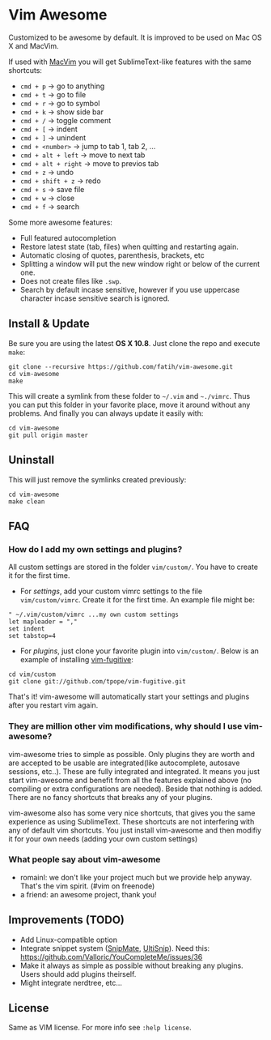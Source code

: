 # Vim Awesome

Customized to be awesome by default. It is improved to be used on Mac OS X and
MacVim. 

If used with [MacVim](https://code.google.com/p/macvim/) you will get
SublimeText-like features with the same shortcuts:

* `cmd + p` -> go to anything
* `cmd + t` -> go to file
* `cmd + r` -> go to symbol
* `cmd + k` -> show side bar 
* `cmd + /` -> toggle comment
* `cmd + [` -> indent 
* `cmd + ]` -> unindent
* `cmd + <number>` -> jump to tab 1, tab 2, ...
* `cmd + alt + left` -> move to next tab
* `cmd + alt + right` -> move to previos tab
* `cmd + z` -> undo
* `cmd + shift + z` -> redo
* `cmd + s` -> save file
* `cmd + w` -> close
* `cmd + f` -> search 

Some more awesome features:

* Full featured autocompletion
* Restore latest state (tab, files) when quitting and restarting again.
* Automatic closing of quotes, parenthesis, brackets, etc
* Splitting a window will put the new window right or below of the current one.
* Does not create files like `.swp`.
* Search by default incase sensitive, however if you use uppercase character
  incase sensitive search is ignored.

## Install & Update

Be sure you are using the latest **OS X 10.8**. Just clone the repo and execute
`make`:

    git clone --recursive https://github.com/fatih/vim-awesome.git
    cd vim-awesome
    make

This will create a symlink from these folder to `~/.vim` and `~./vimrc`.
Thus you can put this folder in your favorite place, move it around without any
problems. And finally you can always update it easily with:

    cd vim-awesome
    git pull origin master

## Uninstall

This will just remove the symlinks created previously:

    cd vim-awesome
    make clean

## FAQ

### How do I add my own settings and plugins?

All custom settings are stored in the folder `vim/custom/`. You have to create
it for the first time.

* For *settings*, add your custom vimrc settings to the file `vim/custom/vimrc`. Create it for the first time. An example file might be:
```
" ~/.vim/custom/vimrc ...my own custom settings
let mapleader = ","
set indent
set tabstop=4
```

* For *plugins*, just clone your favorite plugin into `vim/custom/`.
  Below is an example of installing [vim-fugitive](https://github.com/tpope/vim-fugitive):
```
cd vim/custom
git clone git://github.com/tpope/vim-fugitive.git
```

That's it! vim-awesome will automatically start your settings and plugins after you restart
vim again.

### They are million other vim modifications, why should I use vim-awesome?

vim-awesome tries to simple as possible. Only plugins they are worth and are
accepted to be usable are integrated(like autocomplete, autosave sessions,
etc..). These are fully integrated and integrated. It means you just start
vim-awesome and benefit from all the features explained above (no compiling or
extra configurations are needed). Beside that nothing is added. There are no
fancy shortcuts that breaks any of your plugins.

vim-awesome also has some very nice shortcuts, that gives you the same
experience as using SublimeText. These shortcuts are not interfering with any
of default vim shortcuts. You just install vim-awesome and then modifiy it for
your own needs (adding your own custom settings)

### What people say about vim-awesome

* romainl: we don't like your project much but we provide help anyway. That's the vim spirit. (#vim on freenode)
* a friend: an awesome project, thank you!

## Improvements (TODO)

* Add Linux-compatible option
* Integrate snippet system ([SnipMate](https://github.com/garbas/vim-snipmate),
  [UltiSnip](https://github.com/SirVer/ultisnips)). Need this: https://github.com/Valloric/YouCompleteMe/issues/36
* Make it always as simple as possible without breaking any plugins. Users
  should add plugins theirself.
* Might integrate nerdtree,  etc...

## License

Same as VIM license. For more info see `:help license`.

